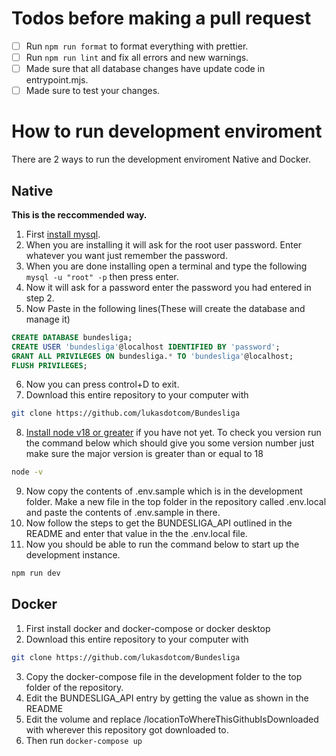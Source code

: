# Todos before making a pull request

- [ ] Run `npm run format` to format everything with prettier.
- [ ] Run `npm run lint` and fix all errors and new warnings.
- [ ] Made sure that all database changes have update code in entrypoint.mjs.
- [ ] Made sure to test your changes.

# How to run development enviroment

There are 2 ways to run the development enviroment Native and Docker.

## Native

**This is the reccommended way.**

1. First [install mysql](https://dev.mysql.com/downloads/mysql).
2. When you are installing it will ask for the root user password. Enter whatever you want just remember the password.
3. When you are done installing open a terminal and type the following `mysql -u "root" -p` then press enter.
4. Now it will ask for a password enter the password you had entered in step 2.
5. Now Paste in the following lines(These will create the database and manage it)

```sql
CREATE DATABASE bundesliga;
CREATE USER 'bundesliga'@localhost IDENTIFIED BY 'password';
GRANT ALL PRIVILEGES ON bundesliga.* TO 'bundesliga'@localhost;
FLUSH PRIVILEGES;
```

6. Now you can press control+D to exit.
7. Download this entire repository to your computer with

```bash
git clone https://github.com/lukasdotcom/Bundesliga
```

8. [Install node v18 or greater](https://nodejs.org/en/) if you have not yet. To check you version run the command below which should give you some version number just make sure the major version is greater than or equal to 18

```bash
node -v
```

9. Now copy the contents of .env.sample which is in the development folder. Make a new file in the top folder in the repository called .env.local and paste the contents of .env.sample in there.
10. Now follow the steps to get the BUNDESLIGA_API outlined in the README and enter that value in the the .env.local file.
11. Now you should be able to run the command below to start up the development instance.

```bash
npm run dev
```

## Docker

1. First install docker and docker-compose or docker desktop
2. Download this entire repository to your computer with

```bash
git clone https://github.com/lukasdotcom/Bundesliga
```

3. Copy the docker-compose file in the development folder to the top folder of the repository.
4. Edit the BUNDESLIGA_API entry by getting the value as shown in the README
5. Edit the volume and replace /locationToWhereThisGithubIsDownloaded with wherever this repository got downloaded to.
6. Then run `docker-compose up`
